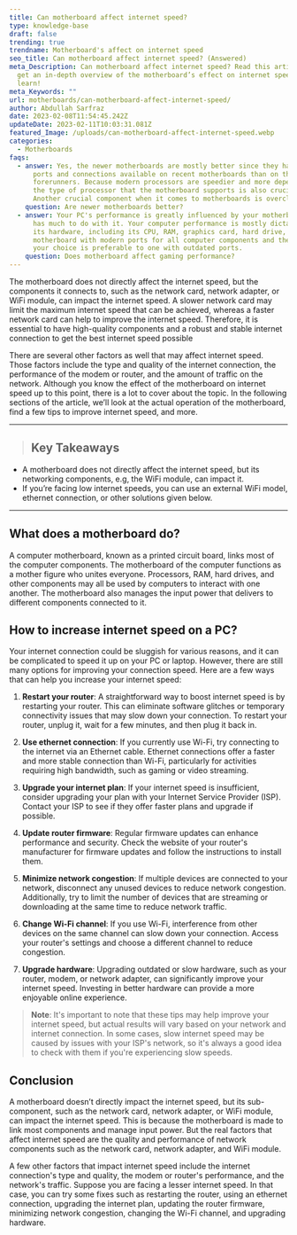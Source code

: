 ```yaml
---
title: Can motherboard affect internet speed?
type: knowledge-base
draft: false
trending: true
trendname: Motherboard's affect on internet speed
seo_title: Can motherboard affect internet speed? (Answered)
meta_Description: Can motherboard affect internet speed? Read this article to
  get an in-depth overview of the motherboard’s effect on internet speed. Let’s
  learn!
meta_Keywords: ""
url: motherboards/can-motherboard-affect-internet-speed/
author: Abdullah Sarfraz
date: 2023-02-08T11:54:45.242Z
updateDate: 2023-02-11T10:03:31.081Z
featured_Image: /uploads/can-motherboard-affect-internet-speed.webp
categories:
  - Motherboards
faqs:
  - answer: Yes, the newer motherboards are mostly better since they have faster
      ports and connections available on recent motherboards than on their
      forerunners. Because modern processors are speedier and more dependable,
      the type of processor that the motherboard supports is also crucial.
      Another crucial component when it comes to motherboards is overclocking.
    question: Are newer motherboards better?
  - answer: Your PC's performance is greatly influenced by your motherboard, which
      has much to do with it. Your computer performance is mostly dictated by
      its hardware, including its CPU, RAM, graphics card, hard drive, etc. A
      motherboard with modern ports for all computer components and the CPU of
      your choice is preferable to one with outdated ports.
    question: Does motherboard affect gaming performance?
---
```

The motherboard does not directly affect the internet speed, but the components it connects to, such as the network card, network adapter, or WiFi module, can impact the internet speed. A slower network card may limit the maximum internet speed that can be achieved, whereas a faster network card can help to improve the internet speed. Therefore, it is essential to have high-quality components and a robust and stable internet connection to get the best internet speed possible

There are several other factors as well that may affect internet speed. Those factors include the type and quality of the internet connection, the performance of the modem or router, and the amount of traffic on the network. Although you know the effect of the motherboard on internet speed up to this point, there is a lot to cover about the topic. In the following sections of the article, we’ll look at the actual operation of the motherboard, find a few tips to improve internet speed, and more.

- - -

> ## Key Takeaways

* A motherboard does not directly affect the internet speed, but its networking components, e.g, the WiFi module, can impact it.
* If you’re facing low internet speeds, you can use an external WiFi model, ethernet connection, or other solutions given below.

- - -

## What does a motherboard do? 

A computer motherboard, known as a printed circuit board, links most of the computer components. The motherboard of the computer functions as a mother figure who unites everyone. Processors, RAM, hard drives, and other components may all be used by computers to interact with one another. The motherboard also manages the input power that delivers to different components connected to it. 

## How to increase internet speed on a PC?

Your internet connection could be sluggish for various reasons, and it can be complicated to speed it up on your PC or laptop. However, there are still many options for improving your connection speed. Here are a few ways that can help you increase your internet speed:

1. **Restart your router**: A straightforward way to boost internet speed is by restarting your router. This can eliminate software glitches or temporary connectivity issues that may slow down your connection. To restart your router, unplug it, wait for a few minutes, and then plug it back in.


2. **Use ethernet connection**: If you currently use Wi-Fi, try connecting to the internet via an Ethernet cable. Ethernet connections offer a faster and more stable connection than Wi-Fi, particularly for activities requiring high bandwidth, such as gaming or video streaming.


3. **Upgrade your internet plan**: If your internet speed is insufficient, consider upgrading your plan with your Internet Service Provider (ISP). Contact your ISP to see if they offer faster plans and upgrade if possible.


4. **Update router firmware**: Regular firmware updates can enhance performance and security. Check the website of your router's manufacturer for firmware updates and follow the instructions to install them.


5. **Minimize network congestion**: If multiple devices are connected to your network, disconnect any unused devices to reduce network congestion. Additionally, try to limit the number of devices that are streaming or downloading at the same time to reduce network traffic.


6. **Change Wi-Fi channel**: If you use Wi-Fi, interference from other devices on the same channel can slow down your connection. Access your router's settings and choose a different channel to reduce congestion.


7. **Upgrade hardware**: Upgrading outdated or slow hardware, such as your router, modem, or network adapter, can significantly improve your internet speed. Investing in better hardware can provide a more enjoyable online experience.

> **Note**: It's important to note that these tips may help improve your internet speed, but actual results will vary based on your network and internet connection. In some cases, slow internet speed may be caused by issues with your ISP's network, so it's always a good idea to check with them if you're experiencing slow speeds.

## Conclusion

A motherboard doesn’t directly impact the internet speed, but its sub-component, such as the network card, network adapter, or WiFi module, can impact the internet speed. This is because the motherboard is made to link most components and manage input power. But the real factors that affect internet speed are the quality and performance of network components such as the network card, network adapter, and WiFi module.

A few other factors that impact internet speed include the internet connection's type and quality, the modem or router's performance, and the network's traffic. Suppose you are facing a lesser internet speed. In that case, you can try some fixes such as restarting the router, using an ethernet connection, upgrading the internet plan, updating the router firmware, minimizing network congestion, changing the Wi-Fi channel, and upgrading hardware.